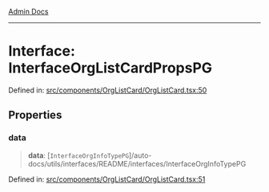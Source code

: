 [Admin Docs](/)

***

# Interface: InterfaceOrgListCardPropsPG

Defined in: [src/components/OrgListCard/OrgListCard.tsx:50](https://github.com/PalisadoesFoundation/talawa-admin/blob/main/src/components/OrgListCard/OrgListCard.tsx#L50)

## Properties

### data

> **data**: [`InterfaceOrgInfoTypePG`]/auto-docs/utils/interfaces/README/interfaces/InterfaceOrgInfoTypePG

Defined in: [src/components/OrgListCard/OrgListCard.tsx:51](https://github.com/PalisadoesFoundation/talawa-admin/blob/main/src/components/OrgListCard/OrgListCard.tsx#L51)
